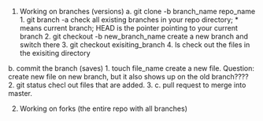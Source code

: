 1. Working on branches (versions)
a. git clone -b branch_name repo_name
            1. git branch -a            check all existing branches in your repo directory;  * means current branch; HEAD is the pointer pointing to your current branch
            2. git checkout -b new_branch_name          create a new branch and switch there
            3. git checkout exisiting_branch
            4. ls                               check out the files in the exisiting directory
            
b. commit the branch (saves)
        1. touch file_name             create a new file. Question: create new file on new branch, but it also shows up on the old branch????
        2. git status                       checl out files that are added. 
        3. 
c. pull request to merge into master.

2. Working on forks (the entire repo with all branches)
